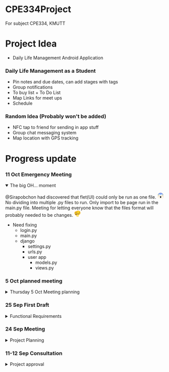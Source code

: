 # CPE334Project
For subject CPE334, KMUTT

# Project Idea
- Daily Life Management Android Application

### Daily Life Management as a Student
- Pin notes and due dates, can add stages with tags
- Group notifications
- To buy list + To Do List 
- Map Links for meet ups
- Schedule

### Random Idea (Probably won't be added)
- NFC tap to friend for sending in app stuff
- Group chat messaging system
- Map location with GPS tracking

# Progress update

### 11 Oct Emergency Meeting
<details open>
<summary>The big OH... moment</summary>

@Sirapobchon had discovered that flet(UI) could only be run as one file. 
<img src="reference/image.png" alt="OMG" width="20px">
No dividing into multiple .py files to run. 
Only import to be page run in the main.py file.
Meeting for letting everyone know that the files format will probably needed to be changes. 
<img src="reference/image-1.png" alt="fake-smile" width="20px">


- Need fixing
    - login.py
    - main.py
    - django
        - settings.py
        - urls.py
        - user app
            - models.py
            - views.py

</details>

### 5 Oct planned meeting
<details>
<summary>Thursday 5 Oct Meeting planning</summary>

- Main Function to be done
    - To do list 
    - To buy list 
        - Total price calculation
    - Notification
    - Calendar
        - With note 
    - Login and Signup page 
    - Price Budget Calculate
        - New idea

- New Functional Requirements:
    - Login and Signup Page:
        - Users should be able to create an account with a username and password.
        - Existing users should be able to log in securely.
        - There should be password recovery options (e.g., email verification, security questions).
        - User authentication should be secure and protect user data.
    - To-Do List and To-Buy List:
        - Users should be able to create, edit, and delete tasks.
        - Each task should have a title, description, due date, and priority.
        - Tasks should be organized by categories or projects.
        - Users should be able to mark tasks as completed.
        - There should be a way to filter and sort tasks (e.g., by due date or priority).
        - Users should receive notifications or reminders for upcoming tasks.
        - Users should be able to create a shopping list.
        - Each item on the list should have a name, quantity, and optional notes.
        - Users should be able to mark items as purchased or delete them.
        - There should be a way to categorize items (e.g., groceries, household items).
    - Price and Value Calculation:
        - Users should be able to input prices and quantities of items.
        - The application should calculate the total cost and provide a breakdown.
        - Users should be able to calculate the value of items (e.g., investments, assets).
        - There should be support for different currencies or units of measurement.
    - Calendar:
        - Users should be able to add events/appointments to the calendar.
        - Each event should have a title, date, time, location, and notes.
        - Users should be able to view their calendar by day, week, or month.
        - Calendar should support recurring events (e.g., weekly meetings).
        - Users should have the option to set reminders for calendar events.
    - Notification:
        - Users should receive notifications for various events (e.g., task deadlines, calendar events).
        - Notifications should support multiple platforms (e.g., mobile notifications, email notifications).
        - Users should have the option to customize notification preferences (e.g., sound, vibration).

- Scrum process
    - @pppcyd Scrum Master
    - 2 Week of Sprint Length
    - 4 Sprints
        - 6 Oct - 19 Oct
            - Login and Signup Page @EXer07
            - To-Do List and To-Buy List @pppcyd
            - Home page @janekmutt
        - 20 Oct - 2 Nov
        - 3 Nov - 15 Nov
        - 17 Nov - 28 Nov
    - Requirement Calculation score
         - Login and Signup Page - 5
         - To-Do List and To-Buy List - 3
         - Price and Value Calculation - 2
         - Calendar - 8
         - Notification - 5

- Theme template deciding
    - Font theme
        - SF Pro https://developer.apple.com/fonts/
    - Color theme
        - <img src="reference/theme.png" alt="reference theme" width="600" height="auto">
        - #86E3CE
        - #D6E6A5
        - #FFDD94
        - #FA897B
        - #CCABD8

</details>

### 25 Sep First Draft
<details>
<summary>Functional Requirements</summary>

Functional Requirements:

- User Registration and Profile:
    - Users can create accounts and log in.
    - Users can update their profiles.
- Dashboard:
    - Users see a home screen showing notes, due dates and notifications.
- Notes and Tasks:
    - Users can create, edit, and delete notes.
    - Tasks can be organised with stages and tags.
    - Tasks have priorities and deadlines.
    - There's a to-do list for tasks.
- Groups and Notifications:
    - Users can create and join groups.
    - Groups support announcements and notifications.
- Shopping List:
    - Users can create shopping lists.
    - Easy item management and reminders.
- Map Integration:
    - Users can share map links.
- Schedule and Calendar:
    - Users have a calendar for events.
    - Events support reminders.
- Settings and Security:
    - Users can customise app settings.
    - Ensure data security and privacy.
- Offline Mode:
    - App works offline with basic features.
- Data Backup and Sync:
    - Users can back up and sync data.
- Feedback and Support:
    - Users can provide feedback.
    - Include a help section.
- Documentation:
    - Provide a user manual.

</details>

### 24 Sep Meeting
<details>
<summary>Project Planning</summary>

- Project name
    - *INSERT COOL CATCHY NAME HERE*
    - LifeHack (Backup Name)
- Appication
    - Android compile
        - https://youtu.be/NA2R7zagNzM?si=B_tl8xjbMyA8Ls27
    - Flutter(Flet) (UI) - @Sirapobchon,@pppcyd,@janekmutt,@EXer07
        - Python Language
        - https://www.codesass.com/blog/articles/flet      
    - Django (Backend) - @Sirapobchon,@EXer07,@WangSonicS
        - https://devhub.in.th/blog/django-python
- UI Designing (Flet)
    - Notification
        - https://youtu.be/dhQ-zPErVgQ?si=KPA64J1p7gnu7JXC
    - To Do List
        - https://youtu.be/qRqxAUC_4oA?si=GD1teHgYMIzd__Xe
    - Learning Playlist
        - https://youtube.com/playlist?list=PLIYV27zh-hBEcu70pkUkdbwrJuKqdQ9tK&si=RCJESJDf4saLO4rm
- Github Progress update
    - Only me probably
    - For version keeping
    - Because "Coding"

</details>

### 11-12 Sep Consultation
<details>
<summary>Project approval</summary>

- Daily Life Management as a Student Project approval

</details>

